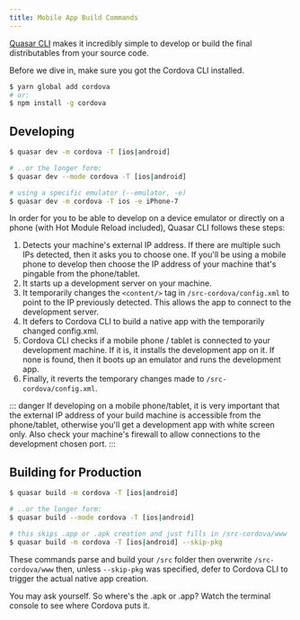 ```yaml
---
title: Mobile App Build Commands
---
```

[Quasar CLI](/quasar-cli/installation) makes it incredibly simple to develop or build the final distributables from your source code.

Before we dive in, make sure you got the Cordova CLI installed.

```bash
$ yarn global add cordova
# or:
$ npm install -g cordova
```

## Developing
```bash
$ quasar dev -m cordova -T [ios|android]

# ..or the longer form:
$ quasar dev --mode cordova -T [ios|android]

# using a specific emulator (--emulator, -e)
$ quasar dev -m cordova -T ios -e iPhone-7
```

In order for you to be able to develop on a device emulator or directly on a phone (with Hot Module Reload included), Quasar CLI follows these steps:
1. Detects your machine's external IP address. If there are multiple such IPs detected, then it asks you to choose one. If you'll be using a mobile phone to develop then choose the IP address of your machine that's pingable from the phone/tablet.
2. It starts up a development server on your machine.
3. It temporarily changes the `<content/>` tag in `/src-cordova/config.xml` to point to the IP previously detected. This allows the app to connect to the development server.
3. It defers to Cordova CLI to build a native app with the temporarily changed config.xml.
4. Cordova CLI checks if a mobile phone / tablet is connected to your development machine. If it is, it installs the development app on it. If none is found, then it boots up an emulator and runs the development app.
5. Finally, it reverts the temporary changes made to `/src-cordova/config.xml`.

::: danger
If developing on a mobile phone/tablet, it is very important that the external IP address of your build machine is accessible from the phone/tablet, otherwise you'll get a development app with white screen only. Also check your machine's firewall to allow connections to the development chosen port.
:::

## Building for Production
```bash
$ quasar build -m cordova -T [ios|android]

# ..or the longer form:
$ quasar build --mode cordova -T [ios|android]

# this skips .app or .apk creation and just fills in /src-cordova/www
$ quasar build -m cordova -T [ios|android] --skip-pkg
```

These commands parse and build your `/src` folder then overwrite `/src-cordova/www` then, unless `--skip-pkg` was specified, defer to Cordova CLI to trigger the actual native app creation.

You may ask yourself. So where's the .apk or .app? Watch the terminal console to see where Cordova puts it.
